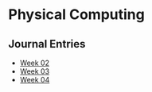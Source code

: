 # Physical Computing

## Journal Entries

* [Week 02](Week%2002/Readme.md)
* [Week 03](Week%2003/Readme.md)
* [Week 04](Week%2004/Readme.md)